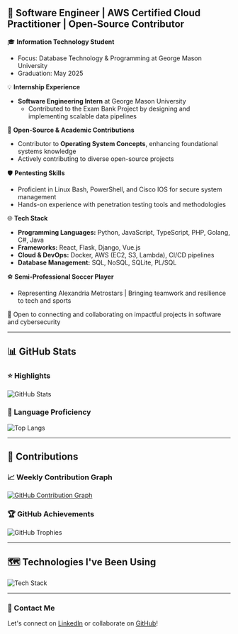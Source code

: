 ## 🚀 Software Engineer | AWS Certified Cloud Practitioner | Open-Source Contributor  

🎓 **Information Technology Student**  
- Focus: Database Technology & Programming at George Mason University  
- Graduation: May 2025  

💡 **Internship Experience**  
- **Software Engineering Intern** at George Mason University  
  - Contributed to the Exam Bank Project by designing and implementing scalable data pipelines  

🔧 **Open-Source & Academic Contributions**  
- Contributor to **Operating System Concepts**, enhancing foundational systems knowledge  
- Actively contributing to diverse open-source projects  

🛡️ **Pentesting Skills**  
- Proficient in Linux Bash, PowerShell, and Cisco IOS for secure system management  
- Hands-on experience with penetration testing tools and methodologies  

🌐 **Tech Stack**  
- **Programming Languages:** Python, JavaScript, TypeScript, PHP, Golang, C#, Java  
- **Frameworks:** React, Flask, Django, Vue.js  
- **Cloud & DevOps:** Docker, AWS (EC2, S3, Lambda), CI/CD pipelines  
- **Database Management:** SQL, NoSQL, SQLite, PL/SQL  

⚽ **Semi-Professional Soccer Player**  
- Representing Alexandria Metrostars | Bringing teamwork and resilience to tech and sports  

🔗 Open to connecting and collaborating on impactful projects in software and cybersecurity  

---

## 📊 GitHub Stats  

### ⭐ Highlights  
![GitHub Stats](https://github-readme-stats.vercel.app/api?username=Charlesnorris509&show_icons=true&theme=gruvbox)  

### 🌱 Language Proficiency  
![Top Langs](https://github-readme-stats.vercel.app/api/top-langs/?username=Charlesnorris509&layout=compact&theme=gruvbox)  

---

## 🚀 Contributions  

### 📈 Weekly Contribution Graph  
[![GitHub Contribution Graph](https://github-readme-activity-graph.vercel.app/graph?username=Charlesnorris509&theme=tokyo-night)](https://github.com/ashutosh00710/github-readme-activity-graph)  

### 🏆 GitHub Achievements  
![GitHub Trophies](https://github-profile-trophy.vercel.app/?username=Charlesnorris509&theme=radical&margin-w=15&margin-h=15&no-frame=true)  

---

## 🗺️ Technologies I've Been Using  

![Tech Stack](https://skillicons.dev/icons?i=python,javascript,typescript,php,go,java,react,flask,django,vuejs,docker,aws,mysql,sqlite,linux)  

---

### 📨 Contact Me  
Let's connect on [LinkedIn](https://linkedin.com/in/charlesnorris) or collaborate on [GitHub](https://github.com/Charlesnorris509)!  


<!--
**Charlesnorris509/Charlesnorris509** is a ✨ _special_ ✨ repository because its `README.md` (this file) appears on your GitHub profile.

Here are some ideas to get you started:

- 🔭 I’m currently working on ...
- 🌱 I’m currently learning ...
- 👯 I’m looking to collaborate on ...
- 🤔 I’m looking for help with ...
- 💬 Ask me about ...
- 📫 How to reach me: ...
- 😄 Pronouns: ...
- ⚡ Fun fact: ...
-->

